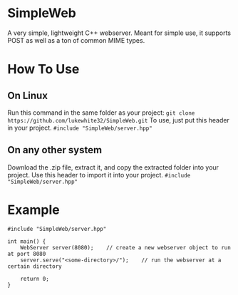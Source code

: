 # SimpleWeb
A very simple, lightweight C++ webserver. Meant for simple use, it supports POST as well as a ton of common MIME types.
# How To Use
## On Linux
Run this command in the same folder as your project:
```git clone https://github.com/lukewhite32/SimpleWeb.git```
To use, just put this header in your project.
```#include "SimpleWeb/server.hpp"```
## On any other system
Download the .zip file, extract it, and copy the extracted folder into your project. Use this header to import it into your project.
```#include "SimpleWeb/server.hpp"```
# Example
```
#include "SimpleWeb/server.hpp"

int main() {
    WebServer server(8080);    // create a new webserver object to run at port 8080
    server.serve("<some-directory>/");    // run the webserver at a certain directory
    
    return 0;
}
```